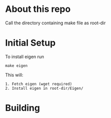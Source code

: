 # About this repo
Call the directory containing make file as root-dir

# Initial Setup

To install eigen run 

`make eigen`

This will:

    1. Fetch eigen (wget required)
    2. Install eigen in root-dir/Eigen/
    
# Building